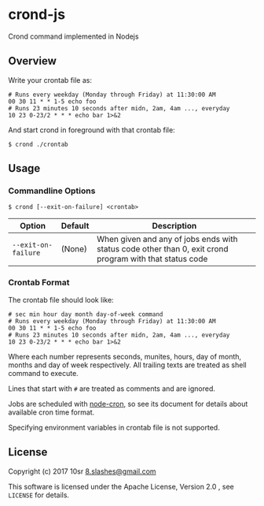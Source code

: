 crond-js
========

Crond command implemented in Nodejs


Overview
--------

Write your crontab file as:

    # Runs every weekday (Monday through Friday) at 11:30:00 AM
    00 30 11 * * 1-5 echo foo
    # Runs 23 minutes 10 seconds after midn, 2am, 4am ..., everyday
    10 23 0-23/2 * * * echo bar 1>&2

And start crond in foreground with that crontab file:

    $ crond ./crontab


Usage
-----

### Commandline Options

    $ crond [--exit-on-failure] <crontab>

| Option               | Default  | Description |
| -------------------- | -------- | ----------- |
| `--exit-on-failure`  | (None)   | When given and any of jobs ends with status code other than 0, exit crond program with that status code |




### Crontab Format

The crontab file should look like:

    # sec min hour day month day-of-week command
    # Runs every weekday (Monday through Friday) at 11:30:00 AM
    00 30 11 * * 1-5 echo foo
    # Runs 23 minutes 10 seconds after midn, 2am, 4am ..., everyday
    10 23 0-23/2 * * * echo bar 1>&2

Where each number represents seconds, munites, hours, day of month, 
months and day of week respectively.
All trailing texts are treated as shell command to execute.

Lines that start with `#` are treated as comments and are ignored.

Jobs are scheduled with [node-cron](https://www.npmjs.com/package/cron),
so see its document for details about available cron time format.

Specifying environment variables in crontab file is not supported.



License
-------

Copyright (c) 2017 10sr <8.slashes@gmail.com>

This software is licensed under the Apache License, Version 2.0 ,
see `LICENSE` for details.
